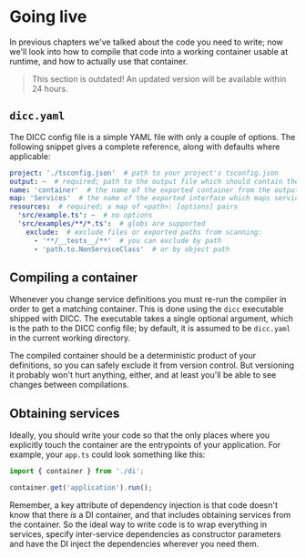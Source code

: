 # Going live

In previous chapters we've talked about the code you need to write; now we'll
look into how to compile that code into a working container usable at runtime,
and how to actually use that container.

> This section is outdated! An updated version will be available within 24 hours.

## `dicc.yaml`

The DICC config file is a simple YAML file with only a couple of options. The
following snippet gives a complete reference, along with defaults where
applicable:

```yaml
project: './tsconfig.json'  # path to your project's tsconfig.json
output: ~  # required; path to the output file which should contain the compiled code
name: 'container'  # the name of the exported container from the output file
map: 'Services'  # the name of the exported interface which maps service IDs and aliases to their types
resources:  # required; a map of <path>: [options] pairs
  'src/example.ts': ~  # no options
  'src/examples/**/*.ts':  # globs are supported
    exclude:  # exclude files or exported paths from scanning:
      - '**/__tests__/**'  # you can exclude by path
      - 'path.to.NonServiceClass'  # or by object path
```

## Compiling a container

Whenever you change service definitions you must re-run the compiler in order
to get a matching container. This is done using the `dicc` executable shipped
with DICC. The executable takes a single optional argument, which is the path
to the DICC config file; by default, it is assumed to be `dicc.yaml` in the
current working directory.

The compiled container should be a deterministic product of your definitions,
so you can safely exclude it from version control. But versioning it probably
won't hurt anything, either, and at least you'll be able to see changes between
compilations.


## Obtaining services

Ideally, you should write your code so that the only places where you explicitly
touch the container are the entrypoints of your application. For example, your
`app.ts` could look something like this:

```typescript
import { container } from './di';

container.get('application').run();
```

Remember, a key attribute of dependency injection is that code doesn't know
that there _is_ a DI container, and that includes obtaining services from the
container. So the ideal way to write code is to wrap everything in services,
specify inter-service dependencies as constructor parameters and have the DI
inject the dependencies wherever you need them.
